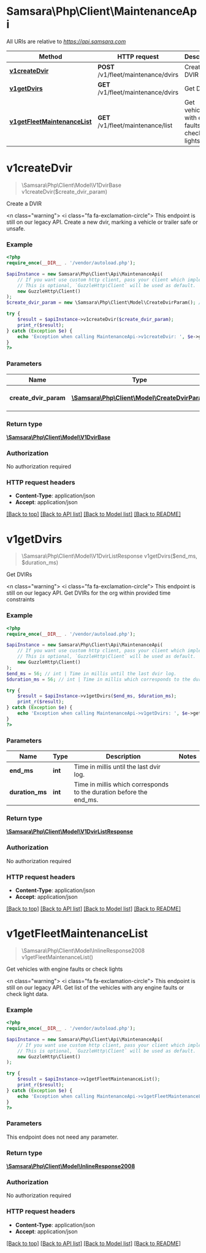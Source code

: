 # Samsara\Php\Client\MaintenanceApi

All URIs are relative to *https://api.samsara.com*

Method | HTTP request | Description
------------- | ------------- | -------------
[**v1createDvir**](MaintenanceApi.md#v1createDvir) | **POST** /v1/fleet/maintenance/dvirs | Create a DVIR
[**v1getDvirs**](MaintenanceApi.md#v1getDvirs) | **GET** /v1/fleet/maintenance/dvirs | Get DVIRs
[**v1getFleetMaintenanceList**](MaintenanceApi.md#v1getFleetMaintenanceList) | **GET** /v1/fleet/maintenance/list | Get vehicles with engine faults or check lights


# **v1createDvir**
> \Samsara\Php\Client\Model\V1DvirBase v1createDvir($create_dvir_param)

Create a DVIR

<n class=\"warning\"> <nh> <i class=\"fa fa-exclamation-circle\"></i> This endpoint is still on our legacy API. </nh> </n>  Create a new dvir, marking a vehicle or trailer safe or unsafe.

### Example
```php
<?php
require_once(__DIR__ . '/vendor/autoload.php');

$apiInstance = new Samsara\Php\Client\Api\MaintenanceApi(
    // If you want use custom http client, pass your client which implements `GuzzleHttp\ClientInterface`.
    // This is optional, `GuzzleHttp\Client` will be used as default.
    new GuzzleHttp\Client()
);
$create_dvir_param = new \Samsara\Php\Client\Model\CreateDvirParam(); // \Samsara\Php\Client\Model\CreateDvirParam | DVIR creation body

try {
    $result = $apiInstance->v1createDvir($create_dvir_param);
    print_r($result);
} catch (Exception $e) {
    echo 'Exception when calling MaintenanceApi->v1createDvir: ', $e->getMessage(), PHP_EOL;
}
?>
```

### Parameters

Name | Type | Description  | Notes
------------- | ------------- | ------------- | -------------
 **create_dvir_param** | [**\Samsara\Php\Client\Model\CreateDvirParam**](../Model/CreateDvirParam.md)| DVIR creation body |

### Return type

[**\Samsara\Php\Client\Model\V1DvirBase**](../Model/V1DvirBase.md)

### Authorization

No authorization required

### HTTP request headers

 - **Content-Type**: application/json
 - **Accept**: application/json

[[Back to top]](#) [[Back to API list]](../../README.md#documentation-for-api-endpoints) [[Back to Model list]](../../README.md#documentation-for-models) [[Back to README]](../../README.md)

# **v1getDvirs**
> \Samsara\Php\Client\Model\V1DvirListResponse v1getDvirs($end_ms, $duration_ms)

Get DVIRs

<n class=\"warning\"> <nh> <i class=\"fa fa-exclamation-circle\"></i> This endpoint is still on our legacy API. </nh> </n>  Get DVIRs for the org within provided time constraints

### Example
```php
<?php
require_once(__DIR__ . '/vendor/autoload.php');

$apiInstance = new Samsara\Php\Client\Api\MaintenanceApi(
    // If you want use custom http client, pass your client which implements `GuzzleHttp\ClientInterface`.
    // This is optional, `GuzzleHttp\Client` will be used as default.
    new GuzzleHttp\Client()
);
$end_ms = 56; // int | Time in millis until the last dvir log.
$duration_ms = 56; // int | Time in millis which corresponds to the duration before the end_ms.

try {
    $result = $apiInstance->v1getDvirs($end_ms, $duration_ms);
    print_r($result);
} catch (Exception $e) {
    echo 'Exception when calling MaintenanceApi->v1getDvirs: ', $e->getMessage(), PHP_EOL;
}
?>
```

### Parameters

Name | Type | Description  | Notes
------------- | ------------- | ------------- | -------------
 **end_ms** | **int**| Time in millis until the last dvir log. |
 **duration_ms** | **int**| Time in millis which corresponds to the duration before the end_ms. |

### Return type

[**\Samsara\Php\Client\Model\V1DvirListResponse**](../Model/V1DvirListResponse.md)

### Authorization

No authorization required

### HTTP request headers

 - **Content-Type**: application/json
 - **Accept**: application/json

[[Back to top]](#) [[Back to API list]](../../README.md#documentation-for-api-endpoints) [[Back to Model list]](../../README.md#documentation-for-models) [[Back to README]](../../README.md)

# **v1getFleetMaintenanceList**
> \Samsara\Php\Client\Model\InlineResponse2008 v1getFleetMaintenanceList()

Get vehicles with engine faults or check lights

<n class=\"warning\"> <nh> <i class=\"fa fa-exclamation-circle\"></i> This endpoint is still on our legacy API. </nh> </n>  Get list of the vehicles with any engine faults or check light data.

### Example
```php
<?php
require_once(__DIR__ . '/vendor/autoload.php');

$apiInstance = new Samsara\Php\Client\Api\MaintenanceApi(
    // If you want use custom http client, pass your client which implements `GuzzleHttp\ClientInterface`.
    // This is optional, `GuzzleHttp\Client` will be used as default.
    new GuzzleHttp\Client()
);

try {
    $result = $apiInstance->v1getFleetMaintenanceList();
    print_r($result);
} catch (Exception $e) {
    echo 'Exception when calling MaintenanceApi->v1getFleetMaintenanceList: ', $e->getMessage(), PHP_EOL;
}
?>
```

### Parameters
This endpoint does not need any parameter.

### Return type

[**\Samsara\Php\Client\Model\InlineResponse2008**](../Model/InlineResponse2008.md)

### Authorization

No authorization required

### HTTP request headers

 - **Content-Type**: application/json
 - **Accept**: application/json

[[Back to top]](#) [[Back to API list]](../../README.md#documentation-for-api-endpoints) [[Back to Model list]](../../README.md#documentation-for-models) [[Back to README]](../../README.md)

